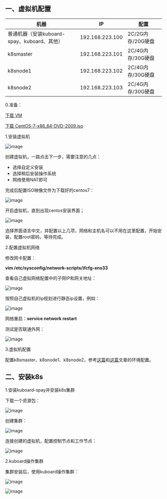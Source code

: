 ## 一、虚拟机配置

| 机器                                        | IP              | 配置              |
| ------------------------------------------- | --------------- | ----------------- |
| 普通机器（安装kuboard-spay、kuboard、其他） | 192.168.223.100 | 2C/2G内存/20G硬盘 |
| k8smaster                                   | 192.168.223.101 | 2C/4G内存/30G硬盘 |
| k8snode1                                    | 192.168.223.102 | 2C/4G内存/30G硬盘 |
| k8snode2                                    | 192.168.223.103 | 2C/4G内存/30G硬盘 |

0.准备：

[下载 VM](https://www.vmware.com/go/getworkstation-win)

[下载 CentOS-7-x86_64-DVD-2009.iso](https://mirrors.aliyun.com/centos/7/isos/x86_64)

1.安装虚拟机

![image](https://user-images.githubusercontent.com/34562805/204071696-16af9cfc-c36f-4d12-8145-9a004d4f5857.png)

创建虚拟机，一路点击下一步，需要注意的几点：

* 选择自定义安装
* 选择稍后安装操作系统
* 网络使用NAT即可

完成后配置ISO映像文件为下载好的centos7：

![image](https://user-images.githubusercontent.com/34562805/204071759-998e6da5-18bb-4b4f-a139-c15d67923fd2.png)

开启虚拟机，直到出现centos安装界面；

![image](https://user-images.githubusercontent.com/34562805/204071878-fb5307b0-dfa8-4f5d-8528-94b207f33702.png)

选择界面语言中文，并配置以上几项，网络和主机名可以不用在这里配置，开始安装，配置root密码，等待完成。

2.配置虚拟机网络

修改网卡配置：

**vim /etc/sysconfig/network-scripts/ifcfg-ens33**

查看自己虚拟网络配置中的子网IP和网关地址：

![image](https://user-images.githubusercontent.com/34562805/204072383-6c63f863-6bcd-4454-82ed-3ef44c8428c3.png)

按照自己虚拟机的ip规划进行静态ip设置，例如：

![image](https://user-images.githubusercontent.com/34562805/204072452-bc30bc7e-1bbb-4f8b-b0db-aedf74e21154.png)

网络重启：**service network restart**

测试是否联通外网：

![image](https://user-images.githubusercontent.com/34562805/204072482-86656b3b-9893-4a74-a9f0-588c0956e24b.png)

3.虚拟机配置

配置k8smaster、k8snode1、k8snode2，参考[这篇](https://juejin.cn/post/6950166816182239246)和[这篇](https://blog.51cto.com/u_5147178/5741190)文章的环境配置。

## 二、安装k8s

1.安装kuboard-spay并安装k8s集群

下载一个资源包：

![image](https://user-images.githubusercontent.com/34562805/204082816-8c1323c8-560d-48ed-9b12-497caf499ebb.png)

创建集群：

![image](https://user-images.githubusercontent.com/34562805/204082906-27b09e21-e925-4b8c-9c3f-887a1d708e3c.png)

连接创建的虚拟机，配置控制节点和工作节点：

![image](https://user-images.githubusercontent.com/34562805/204082971-0eafc206-a369-4853-9e29-b521fe36b943.png)

2.kuboard操作集群

集群安装后，使用kuboard操作集群：

![image](https://user-images.githubusercontent.com/34562805/204083027-37907ede-c30f-425e-b612-6c793c489509.png)

![image](https://user-images.githubusercontent.com/34562805/204083072-f05f9f03-ba1a-4b63-bc10-33d0a4063ed4.png)